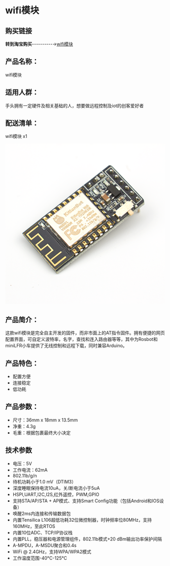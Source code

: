 # wifi模块  

## 购买链接

__转到淘宝购买__----------→[wifi模块](https://item.taobao.com/item.htm?spm=a1z10.3-c-s.w4002-17001215033.62.1170762ey89wOL&id=551380787824)

## 产品名称：   

wifi模块  

## 适用人群：   

手头拥有一定硬件及相关基础的人，想要做远程控制及iot的创客爱好者  


## 配送清单：

wifi模块 x1  

![](./wifi/wifi.png)   


## 产品简介：   

这款wifi模块是完全自主开发的固件，而非市面上的AT指令固件。拥有便捷的网页配置界面，可自定义波特率，名字，查找和连入路由器等等，其中为Rosbot和miniLFR小车提供了无线控制和远程下载，同时兼容Arduino。


## 产品特色：   

- 配置方便
- 连接稳定
- 低功耗

## 产品参数：   
- 尺寸：36mm x 18mm x 13.5mm   
- 净重：4.3g   
- 毛重：根据包裹最终大小决定   


## 技术参数   

- 电压：5V   
- 工作电流：62mA
- 802.11b/g/n
- 待机功耗小于1.0 mV（DTIM3）
- 深度睡眠保持电流10uA，关/断电流小于5uA
- HSPI,UART,I2C,I2S,红外遥控，PWM,GPIO
- 支持STA/AP/STA + AP模式、支持Smart Config功能（包括Android和IOS设备）
- 唤醒2ms内连接和传输数据包
- 内置Tensilica L106超低功耗32位微控制器，时钟频率位80MHz，支持160MHz，至此RTOS
- 内置10位ADC、TCP/IP协议栈
- 内置PLL，稳压器和电源管理组件，802.11b模式+20 dBm输出功率保护间隔
- A-MPDU，A-MSDU聚合和0.4s
- WiFi @ 2.4GHz，支持WPA/WPA2模式
- 工作温度范围-40°C-125°C



